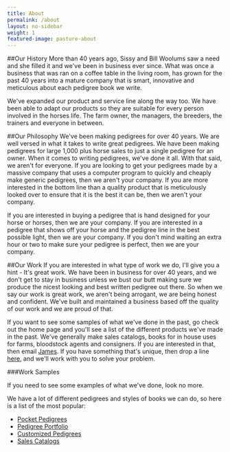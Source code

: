 ```yaml
---
title: About
permalink: /about
layout: no-sidebar
weight: 1
featured-image: pasture-about
---
```


##Our History
More than 40 years ago, Sissy and Bill Woolums saw a need and she filled it and we've been in business ever since. What was once a business that was ran on a coffee table in the living room, has grown for the past 40 years into a mature company that is smart, innovative and meticulous about each pedigree book we write.

We've expanded our product and service line along the way too. We have been able to adapt our products so they are suitable for every person involved in the horses life. The farm owner, the managers, the breeders, the trainers and everyone in between.

##Our Philosophy
We've been making pedigrees for over 40 years. We are well versed in what it takes to write great pedigrees. We have been making pedigrees for large 1,000 plus horse sales to just a single pedigree for an owner. When it comes to writing pedigrees, we've done it all. With that said, we aren't for everyone. If you are looking to get your pedigrees made by a massive company that uses a computer program to quickly and cheaply make generic pedigrees, then we aren't your company. If you are more interested in the bottom line than a quality product that is meticulously looked over to ensure that it is the best it can be, then we aren't your company. 

If you are interested in buying a pedigree that is hand designed for your horse or horses, then we are your company. If you are interested in a pedigree that shows off your horse and the pedigree line in the best possible light, then we are your company. If you don't mind waiting an extra hour or two to make sure your pedigree is perfect, then we are your company.

##Our Work
If you are interested in what type of work we do, I'll give you a hint - It's great work. We have been in business for over 40 years, and we don't get to stay in business unless we bust our butt making sure we produce the nicest looking and best written pedigree out there. So when we say our work is great work, we aren't being arrogant, we are being honest and confident. We've built and maintained a business based off the quality of our work and we are proud of that. 

If you want to see some samples of what we've done in the past, go check out the home page and you'll see a list of the different products we've made in the past. We've generally make sales catalogs, books for in house uses for farms, bloodstock agents and consigners. If you are interested in that, then email [James](mailto:james@pedigreepro.net). If you have something that's unique, then drop a line [here](mailto:james@pedigreepro.net), and we'll work with you to solve your problem.

###Work Samples

If you need to see some examples of what we've done, look no more.

We have a lot of different pedigrees and styles of books we can do, so here is a list of the most popular:

<ul class="actions">
	<li><a href="/pocket-pedigrees.html">Pocket Pedigrees</a></li>
	<li><a href="/pedigree-portfolio.html">Pedigree Portfolio</a></li>
	<li><a href="/customized-pedigree.html">Customized Pedigrees</a></li>
	<li><a href="/catalogs">Sales Catalogs</a></li>
</ul>